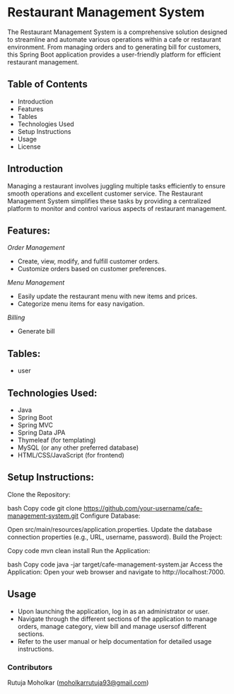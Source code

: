 # Restaurant Management System 
The Restaurant Management System is a comprehensive solution designed to streamline and automate various operations within a cafe or restaurant environment. From managing orders and to generating bill for customers, this Spring Boot application provides a user-friendly platform for efficient restaurant management.

## Table of Contents
+ Introduction
+ Features
+ Tables
+ Technologies Used
+ Setup Instructions
+ Usage
+ License


## Introduction
Managing a restaurant involves juggling multiple tasks efficiently to ensure smooth operations and excellent customer service. The Restaurant Management System simplifies these tasks by providing a centralized platform to monitor and control various aspects of restaurant management.

## Features:
_Order Management_
+ Create, view, modify, and fulfill customer orders.
+ Customize orders based on customer preferences.
    
_Menu Management_
+ Easily update the restaurant menu with new items and prices.
+ Categorize menu items for easy navigation.
  
_Billing_
+ Generate bill

## Tables:
+ user

## Technologies Used: 
+ Java
+ Spring Boot
+ Spring MVC
+ Spring Data JPA
+ Thymeleaf (for templating)
+ MySQL (or any other preferred database)
+ HTML/CSS/JavaScript (for frontend)

## Setup Instructions: 
Clone the Repository:

bash
Copy code
git clone https://github.com/your-username/cafe-management-system.git
Configure Database:

Open src/main/resources/application.properties.
Update the database connection properties (e.g., URL, username, password).
Build the Project:

Copy code
mvn clean install
Run the Application:

bash
Copy code
java -jar target/cafe-management-system.jar
Access the Application:
Open your web browser and navigate to http://localhost:7000.

## Usage
+ Upon launching the application, log in as an administrator or user.
+ Navigate through the different sections of the application to manage orders, manage category, view bill and manage usersof different sections.
+ Refer to the user manual or help documentation for detailed usage instructions.

### Contributors
Rutuja Moholkar (moholkarrutuja93@gmail.com)



